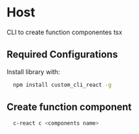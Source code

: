 
# Host

CLI to create function componentes tsx

## Required Configurations

Install library with: 

```bash
  npm install custom_cli_react -g
```


## Create function component

```bash
  c-react c <components name>
```